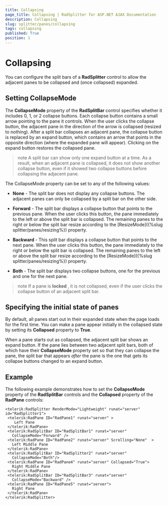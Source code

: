 ```yaml
---
title: Collapsing
page_title: Collapsing | RadSplitter for ASP.NET AJAX Documentation
description: Collapsing
slug: splitter/panes/collapsing
tags: collapsing
published: True
position: 1
---
```


# Collapsing

You can configure the split bars of a **RadSplitter** control to allow the adjacent panes to be collapsed and (once collapsed) expanded.

## Setting CollapseMode

The **CollapseMode** property of the **RadSplitBar** control specifies whether it includes 0, 1, or 2 collapse buttons. Each collapse button contains a small arrow pointing to the pane it controls. When the user clicks the collapse button, the adjacent pane in the direction of the arrow is collapsed (resized to nothing). After a split bar collapses an adjacent pane, the collapse button is replaced by an expand button, which contains an arrow that points in the opposite direction (where the expanded pane will appear). Clicking on the expand button restores the collapsed pane.

>note A split bar can show only one expand button at a time. As a result, when an adjacent pane is collapsed, it does not show another collapse button, even if it showed two collapse buttons before collapsing the adjacent pane.

The CollapseMode property can be set to any of the following values:

* **None** - The split bar does not display any collapse buttons. The adjacent panes can only be collapsed by a split bar on the other side.

* **Forward** - The split bar displays a collapse button that points to the previous pane. When the user clicks this button, the pane immediately to the left or above the split bar is collapsed. The remaining panes to the right or below the split bar resize according to the [ResizeMode]({%slug splitter/panes/resizing%}) property.

* **Backward** - This split bar displays a collapse button that points to the next pane. When the user clicks this button, the pane immediately to the right or below the split bar is collapsed. The remaining panes to the left or above the split bar resize according to the [ResizeMode]({%slug splitter/panes/resizing%}) property.

* **Both** - The split bar displays two collapse buttons, one for the previous and one for the next pane.

>note If a pane is **locked** , it is not collapsed, even if the user clicks the collapse button of an adjacent split bar.

## Specifying the initial state of panes

By default, all panes start out in their expanded state when the page loads for the first time. You can make a pane appear initially in the collapsed state by setting its **Collapsed** property to **True**.

When a pane starts out as collapsed, the adjacent split bar shows an expand button. If the pane lies between two adjacent split bars, both of which have their **CollapseMode** property set so that they can collapse the pane, the split bar that appears *after* the pane is the one that gets its collapse buttons changed to an expand button.

## Example

The following example demonstrates how to set the **CollapseMode** property of the **RadSplitBar** controls and the **Collapsed** property of the **RadPane** controls:

````ASP.NET	 
<telerik:RadSplitter RenderMode="Lightweight" runat="server" id="RadSplitter1">
 <telerik:RadPane ID="RadPane1" runat="server" >
	Left Pane
 </telerik:RadPane>
 <telerik:RadSplitBar ID="RadSplitBar1" runat="server"
   CollapseMode="Forward" />
 <telerik:RadPane ID="RadPane2" runat="server" Scrolling="None"  >
   Left Middle Pane
 </telerik:RadPane>
 <telerik:RadSplitBar ID="RadSplitter2" runat="server"
   CollapseMode="Both"/>
 <telerik:RadPane ID="RadPane4" runat="server" Collapsed="True">
   Right Middle Pane
 </telerik:RadPane>
 <telerik:RadSplitBar ID="RadSplitBar3" runat="server"
   CollapseMode="Backward" />
 <telerik:RadPane ID="RadPane5" runat="server">
   Right Pane
 </telerik:RadPane>
</telerik:RadSplitter>			
````


